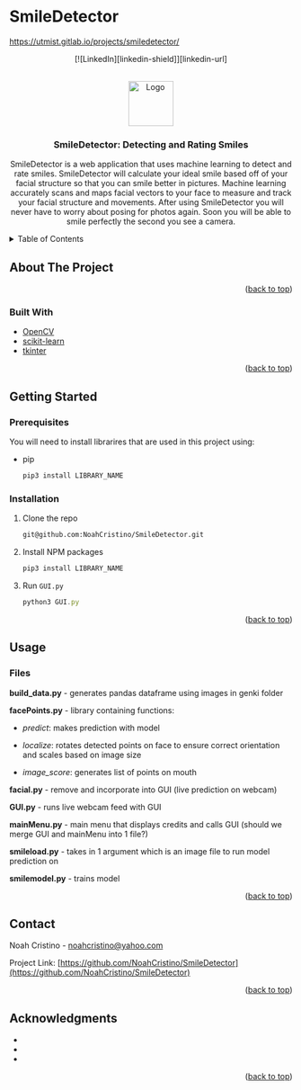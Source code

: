 # SmileDetector
https://utmist.gitlab.io/projects/smiledetector/

<!-- # [![Contributors][contributors-shield]][contributors-url] -->
<p align="center">
    [![LinkedIn][linkedin-shield]][linkedin-url]
</p>

<!-- PROJECT LOGO -->
<br />
<div align="center">
  <a href="https://github.com/github_username/repo_name">
    <img src="https://utmist.gitlab.io/projects/smiledetector/smile_hu1f2c665efb998e6a3fe75cbd3952c625_43861_600x0_resize_box_2.png" alt="Logo" width="80" height="80">
  </a>

<h3 align="center">SmileDetector: Detecting and Rating Smiles</h3>

  <p align="center">
    SmileDetector is a web application that uses machine learning to detect and rate smiles. SmileDetector will calculate your ideal smile based off of your facial structure so that you can smile better in pictures. Machine learning accurately scans and maps facial vectors to your face to measure and track your facial structure and movements. After using SmileDetector you will never have to worry about posing for photos again. Soon you will be able to smile perfectly the second you see a camera.
  </p>
</div>



<!-- TABLE OF CONTENTS -->
<details>
  <summary>Table of Contents</summary>
  <ol>
    <li>
      <a href="#about-the-project">About The Project</a>
      <ul>
        <li><a href="#built-with">Built With</a></li>
      </ul>
    </li>
    <li>
      <a href="#getting-started">Getting Started</a>
      <ul>
        <li><a href="#prerequisites">Prerequisites</a></li>
        <li><a href="#installation">Installation</a></li>
      </ul>
    </li>
    <li><a href="#usage">Usage</a></li>
    <li><a href="#contributing">Contributing</a></li>
    <li><a href="#license">License</a></li>
    <li><a href="#contact">Contact</a></li>
  </ol>
</details>



<!-- ABOUT THE PROJECT -->
## About The Project
<!-- 
[![Product Name Screen Shot][product-screenshot]](https://example.com)

Here's a blank template to get started: To avoid retyping too much info. Do a search and replace with your text editor for the following: `github_username`, `repo_name`, `twitter_handle`, `linkedin_username`, `email`, `email_client`, `project_title`, `project_description` -->

<p align="right">(<a href="#top">back to top</a>)</p>



### Built With

* [OpenCV](https://opencv.org/)
* [scikit-learn](https://scikit-learn.org/stable/)
* [tkinter](https://docs.python.org/3/library/tkinter.html)

<p align="right">(<a href="#top">back to top</a>)</p>



<!-- GETTING STARTED -->
## Getting Started

### Prerequisites

You will need to install librarires that are used in this project using:
* pip
  ```sh
  pip3 install LIBRARY_NAME
  ```

### Installation

1. Clone the repo
   ```sh
   git@github.com:NoahCristino/SmileDetector.git
   ```
3. Install NPM packages
   ```sh
   pip3 install LIBRARY_NAME
   ```
4. Run `GUI.py`
   ```js
   python3 GUI.py
   ```

<p align="right">(<a href="#top">back to top</a>)</p>



<!-- USAGE EXAMPLES -->
## Usage

### Files

**build_data.py** - generates pandas dataframe using images in genki folder

**facePoints.py** - library containing functions:

* *predict*: makes prediction with model

* *localize*: rotates detected points on face to ensure correct orientation and scales based on image size

* *image_score*: generates list of points on mouth

**facial.py** - remove and incorporate into GUI (live prediction on webcam)

**GUI.py** - runs live webcam feed with GUI

**mainMenu.py** - main menu that displays credits and calls GUI (should we merge GUI and mainMenu into 1 file?)

**smileload.py** - takes in 1 argument which is an image file to run model prediction on

**smilemodel.py** - trains model

<p align="right">(<a href="#top">back to top</a>)</p>



<!-- ROADMAP -->
<!-- ## Roadmap

- [] Feature 1
- [] Feature 2
- [] Feature 3
    - [] Nested Feature

See the [open issues](https://github.com/github_username/repo_name/issues) for a full list of proposed features (and known issues).

<p align="right">(<a href="#top">back to top</a>)</p> -->



<!-- CONTRIBUTING -->
<!-- ## Contributing

Contributions are what make the open source community such an amazing place to learn, inspire, and create. Any contributions you make are **greatly appreciated**.

If you have a suggestion that would make this better, please fork the repo and create a pull request. You can also simply open an issue with the tag "enhancement".
Don't forget to give the project a star! Thanks again!

1. Fork the Project
2. Create your Feature Branch (`git checkout -b feature/AmazingFeature`)
3. Commit your Changes (`git commit -m 'Add some AmazingFeature'`)
4. Push to the Branch (`git push origin feature/AmazingFeature`)
5. Open a Pull Request

<p align="right">(<a href="#top">back to top</a>)</p>
 -->


<!-- LICENSE -->
<!-- ## License

Distributed under the MIT License. See `LICENSE.txt` for more information.

<p align="right">(<a href="#top">back to top</a>)</p>
 -->


<!-- CONTACT -->
## Contact

Noah Cristino - noahcristino@yahoo.com

Project Link: [https://github.com/NoahCristino/SmileDetector](https://github.com/NoahCristino/SmileDetector)

<p align="right">(<a href="#top">back to top</a>)</p>



<!-- ACKNOWLEDGMENTS -->
## Acknowledgments

* []()
* []()
* []()

<p align="right">(<a href="#top">back to top</a>)</p>



<!-- MARKDOWN LINKS & IMAGES -->
<!-- https://www.markdownguide.org/basic-syntax/#reference-style-links -->
[contributors-shield]: https://img.shields.io/github/contributors/github_username/repo_name.svg?style=for-the-badge
[contributors-url]: https://github.com/NoahCristino/SmileDetector/graphs/contributors
[forks-shield]: https://img.shields.io/github/forks/github_username/repo_name.svg?style=for-the-badge
[forks-url]: https://github.com/github_username/repo_name/network/members
[stars-shield]: https://img.shields.io/github/stars/github_username/repo_name.svg?style=for-the-badge
[stars-url]: https://github.com/github_username/repo_name/stargazers
[issues-shield]: https://img.shields.io/github/issues/github_username/repo_name.svg?style=for-the-badge
[issues-url]: https://github.com/github_username/repo_name/issues
[license-shield]: https://img.shields.io/github/license/github_username/repo_name.svg?style=for-the-badge
[license-url]: https://github.com/github_username/repo_name/blob/master/LICENSE.txt
[linkedin-shield]: https://utmist.gitlab.io/images/logos/blueside.svg
[linkedin-url]: https://utmist.gitlab.io/projects/smiledetector/
[product-screenshot]: images/screenshot.png
